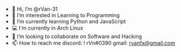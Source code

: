 - 👋 Hi, I’m @rVan-31
- 👀 I’m interested in Learning to Programming
- 🌱 I’m currently learning Python and JavaScript
- 💻 I'm currently in Arch Linux
- 💞️ I’m looking to collaborate on Software and Hacking
- 📫 How to reach me discord: ! rVn#0390 gmail: rvanfx@gmail.com

<!---
rVan-31/rVan-31 is a ✨ special ✨ repository because its `README.md` (this file) appears on your GitHub profile.
You can click the Preview link to take a look at your changes.
--->
